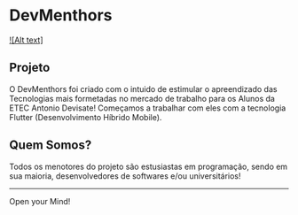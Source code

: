 # DevMenthors

[![Alt text]](https://devmenthors.com.br/img/dev.svg)

## Projeto

O DevMenthors foi criado com o intuido de estimular o apreendizado das Tecnologias mais formetadas no mercado de trabalho para os Alunos da ETEC Antonio Devisate!
Começamos a trabalhar com eles com a tecnologia Flutter (Desenvolvimento Híbrido Mobile).


## Quem Somos?

Todos os menotores do projeto são estusiastas em programação, sendo em sua maioria, desenvolvedores de softwares e/ou universitários!

-----------
Open your Mind!
